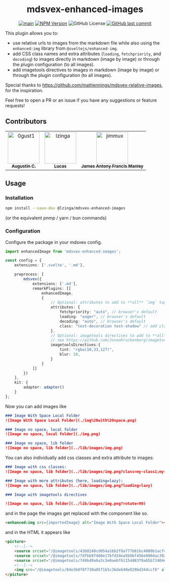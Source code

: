 <h1 align="center">mdsvex-enhanced-images</h1>
<p align="center" style="text-decoration: none;">
	<a href="https://github.com/lzinga/mdsvex-enhanced-images/actions/workflows/main.yml"><img src="https://github.com/lzinga/mdsvex-enhanced-images/actions/workflows/main.yml/badge.svg" alt="main"></a>
	<a href="https://www.npmjs.com/package/@lzinga/mdsvex-enhanced-images"><img alt="NPM Version" src="https://img.shields.io/npm/v/%40lzinga%2Fmdsvex-enhanced-images"></a>
	<img alt="GitHub License" src="https://img.shields.io/github/license/lzinga/mdsvex-enhanced-images">
	<a href="https://github.com/lzinga/mdsvex-enhanced-images/commits/main/"><img alt="GitHub last commit" src="https://img.shields.io/github/last-commit/lzinga/mdsvex-enhanced-images"></a>
</p>


This plugin allows you to: 
- use relative urls to images from the markdown file while also using the `enhanced:img` library from `@sveltejs/enhanced-img`.
- add CSS class names and extra attributes (`loading`, `fetchpriority`, and `decoding`) to images directly in markdown (image by image) or through the plugin configuration (to all images).
- add imagetools directives to images in markdown (image by image) or through the plugin configuration (to all images).

Special thanks to https://github.com/mattjennings/mdsvex-relative-images, for the inspiration.

Feel free to open a PR or an issue if you have any suggestions or feature requests!

## Contributors

<!-- readme: collaborators,contributors -start -->
<table>
	<tbody>
		<tr>
            <td align="center">
                <a href="https://github.com/0gust1">
                    <img src="https://avatars.githubusercontent.com/u/578154?v=4" width="100;" alt="0gust1"/>
                    <br />
                    <sub><b>Augustin C.</b></sub>
                </a>
            </td>
            <td align="center">
                <a href="https://github.com/lzinga">
                    <img src="https://avatars.githubusercontent.com/u/9082450?v=4" width="100;" alt="lzinga"/>
                    <br />
                    <sub><b>Lucas</b></sub>
                </a>
            </td>
            <td align="center">
                <a href="https://github.com/jimmux">
                    <img src="https://avatars.githubusercontent.com/u/4867161?v=4" width="100;" alt="jimmux"/>
                    <br />
                    <sub><b>James Antony Francis Manley</b></sub>
                </a>
            </td>
		</tr>
	<tbody>
</table>
<!-- readme: collaborators,contributors -end -->


## Usage

### Installation

```bash
npm install --save-dev @lzinga/mdsvex-enhanced-images
```

(or the equivalent pnmp / yarn / bun commands)

### Configuration

Configure the package in your mdsvex config.

```ts
import enhancedImage from 'mdsvex-enhanced-images';

const config = {
	extensions: ['.svelte', '.md'],

	preprocess: [
		mdsvex({
			extensions: ['.md'],
			remarkPlugins: [[
				enhancedImage,
				{
					// Optional: attributes to add to **all** `img` tags
					attributes: {
						fetchpriority: "auto", // browser's default
						loading: "eager", // browser's default
						decoding: "auto", // browser's default
						class: "test-decoration test-shadow" // add classes to all images
					},
					// Optional: imagetools directives to add to **all** `img` tags
					// see https://github.com/JonasKruckenberg/imagetools/blob/main/docs/directives.md#format
					imagetoolsDirectives:{
						tint: "rgba(10,33,127)",
						blur: 10,
					}
				}
			]]
		})
	],
	kit: {
		adapter: adapter()
	}
};

```

Now you can add images like

```markdown
### Image With Space Local Folder
![Image With Space Local Folder](./img%20with%20space.png)

### Image no space, local folder
![Image no space, local folder](./img.png)

### Image no space, lib folder
![Image no space, lib folder](../lib/images/img.png)
```

You can also individually add css classes and extra attribute to images:

```markdown
### Image with css classes:
![Image no space, lib folder](../lib/images/img.png?class=my-class1;my-class2)

### Image with more attributes (here, loading=lazy):
![Image no space, lib folder](../lib/images/img.png?loading=lazy)

### Image with imagetools directives

![Image no space, lib folder](../lib/images/img.png?rotate=90)
```

and in the page the images get replaced with the component like so.

```html
<enhanced:img src={importedImage} alt="Image With Space Local Folder"></enhanced:img>
```

and in the HTML it appears like
```html
<picture>
    <!--[-->
    <source srcset="/@imagetools/43b0240cd054a16b2f8a777b81bc4080b1acf480 64w, /@imagetools/158187b3c4aa0009b5a8dab06fd646564597d12f 128w" type="image/avif" />
    <source srcset="/@imagetools/7dfbb97480e17bfd34ea5b9bf456e0904ac39232 64w, /@imagetools/51b34cea801d67387212057d7d251b64e3bcf3b5 128w" type="image/webp" />
    <source srcset="/@imagetools/749bd9a6a3c3e0aebf61154883f9a65b72404e47 64w, /@imagetools/0de3b0f0f739a05f1b5c3bde640e029bd344ccf8 128w" type="image/png" />
    <!--]-->
    <img src="/@imagetools/0de3b0f0f739a05f1b5c3bde640e029bd344ccf8" alt="abc" width="128" height="128" />
</picture>
```

